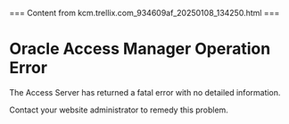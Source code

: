 === Content from kcm.trellix.com_934609af_20250108_134250.html ===

# Oracle Access Manager Operation Error

The Access Server has returned a fatal error with no detailed information.

Contact your website administrator to remedy this problem.


